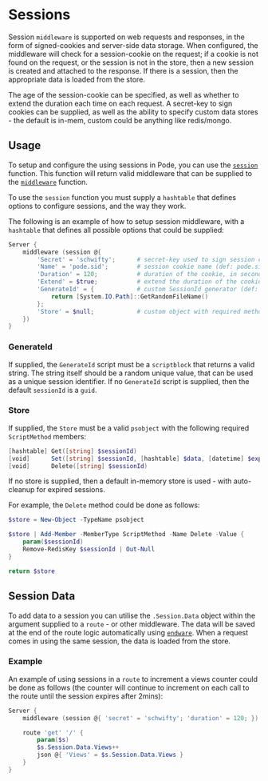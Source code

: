 # Sessions

Session `middleware` is supported on web requests and responses, in the form of signed-cookies and server-side data storage. When configured, the middleware will check for a session-cookie on the request; if a cookie is not found on the request, or the session is not in the store, then a new session is created and attached to the response. If there is a session, then the appropriate data is loaded from the store.

The age of the session-cookie can be specified, as well as whether to extend the duration each time on each request. A secret-key to sign cookies can be supplied, as well as the ability to specify custom data stores - the default is in-mem, custom could be anything like redis/mongo.

## Usage

To setup and configure the using sessions in Pode, you can use the [`session`](../../../Functions/Middleware/Session) function. This function will return valid middleware that can be supplied to the [`middleware`](../../../Functions/Core/Middleware) function.

To use the `session` function you must supply a `hashtable` that defines options to configure sessions, and the way they work.

The following is an example of how to setup session middleware, with a `hashtable` that defines all possible options that could be supplied:

```powershell
Server {
    middleware (session @{
        'Secret' = 'schwifty';      # secret-key used to sign session cookie
        'Name' = 'pode.sid';        # session cookie name (def: pode.sid)
        'Duration' = 120;           # duration of the cookie, in seconds
        'Extend' = $true;           # extend the duration of the cookie on each call
        'GenerateId' = {            # custom SessionId generator (def: guid)
            return [System.IO.Path]::GetRandomFileName()
        };
        'Store' = $null;            # custom object with required methods (def: in-mem)
    })
}
```

### GenerateId

If supplied, the `GenerateId` script must be a `scriptblock` that returns a valid string. The string itself should be a random unique value, that can be used as a unique session identifier. If no `GenerateId` script is supplied, then the default `sessionId` is a `guid`.

### Store

If supplied, the `Store` must be a valid `psobject` with the following required `ScriptMethod` members:

```powershell
[hashtable] Get([string] $sessionId)
[void]      Set([string] $sessionId, [hashtable] $data, [datetime] $expiry)
[void]      Delete([string] $sessionId)
```

If no store is supplied, then a default in-memory store is used - with auto-cleanup for expired sessions.

For example, the `Delete` method could be done as follows:

```powershell
$store = New-Object -TypeName psobject

$store | Add-Member -MemberType ScriptMethod -Name Delete -Value {
    param($sessionId)
    Remove-RedisKey $sessionId | Out-Null
}

return $store
```

## Session Data

To add data to a session you can utilise the `.Session.Data` object within the argument supplied to a `route` - or other middleware. The data will be saved at the end of the route logic automatically using [`endware`](../../../Functions/Core/Endware). When a request comes in using the same session, the data is loaded from the store.

### Example

An example of using sessions in a `route` to increment a views counter could be done as follows (the counter will continue to increment on each call to the route until the session expires after 2mins):

```powershell
Server {
    middleware (session @{ 'secret' = 'schwifty'; 'duration' = 120; })

    route 'get' '/' {
        param($s)
        $s.Session.Data.Views++
        json @{ 'Views' = $s.Session.Data.Views }
    }
}
```